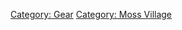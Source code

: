 [Category: Gear](Category:_Gear "wikilink") [Category: Moss
Village](Category:_Moss_Village "wikilink")
